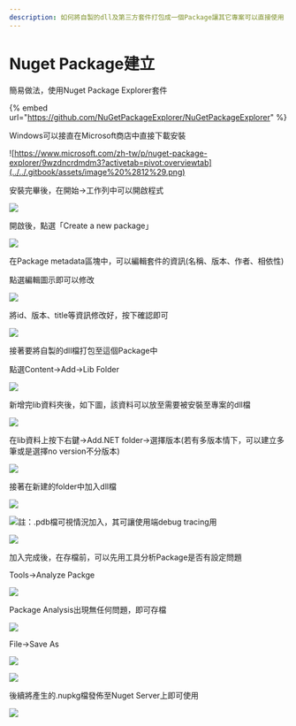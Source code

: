 ```yaml
---
description: 如何將自製的dll及第三方套件打包成一個Package讓其它專案可以直接使用
---
```


# Nuget Package建立

簡易做法，使用Nuget Package Explorer套件

{% embed url="https://github.com/NuGetPackageExplorer/NuGetPackageExplorer" %}

Windows可以接直在Microsoft商店中直接下載安裝

![https://www.microsoft.com/zh-tw/p/nuget-package-explorer/9wzdncrdmdm3?activetab=pivot:overviewtab](../../.gitbook/assets/image%20%2812%29.png)

安裝完畢後，在開始→工作列中可以開啟程式

![](../../.gitbook/assets/image%20%2829%29.png)

開啟後，點選「Create a new package」

![](../../.gitbook/assets/image%20%28226%29.png)

在Package metadata區塊中，可以編輯套件的資訊\(名稱、版本、作者、相依性\)

點選編輯圖示即可以修改

![](../../.gitbook/assets/image%20%2870%29.png)

將id、版本、title等資訊修改好，按下確認即可

![](../../.gitbook/assets/image%20%2891%29.png)

接著要將自製的dll檔打包至這個Package中

點選Content→Add→Lib Folder

![](../../.gitbook/assets/image%20%2810%29.png)

新增完lib資料夾後，如下圖，該資料可以放至需要被安裝至專案的dll檔

![](../../.gitbook/assets/image%20%2851%29.png)

在lib資料上按下右鍵→Add.NET folder→選擇版本\(若有多版本情下，可以建立多筆或是選擇no version不分版本\)

![](../../.gitbook/assets/image%20%2892%29.png)

接著在新建的folder中加入dll檔

![](../../.gitbook/assets/image%20%2839%29.png)

![&#x8A3B;&#xFF1A;.pdb&#x6A94;&#x53EF;&#x8996;&#x60C5;&#x6CC1;&#x52A0;&#x5165;&#xFF0C;&#x5176;&#x53EF;&#x8B93;&#x4F7F;&#x7528;&#x7AEF;debug tracing&#x7528;](../../.gitbook/assets/image%20%28119%29.png)

![](../../.gitbook/assets/image%20%28173%29.png)

加入完成後，在存檔前，可以先用工具分析Package是否有設定問題

Tools→Analyze Packge

![](../../.gitbook/assets/image%20%2896%29.png)

Package Analysis出現無任何問題，即可存檔

![](../../.gitbook/assets/image%20%28179%29.png)

File→Save As

![](../../.gitbook/assets/image%20%286%29.png)

![](../../.gitbook/assets/image%20%28113%29.png)

後續將產生的.nupkg檔發佈至Nuget Server上即可使用

![](../../.gitbook/assets/image%20%2876%29.png)

